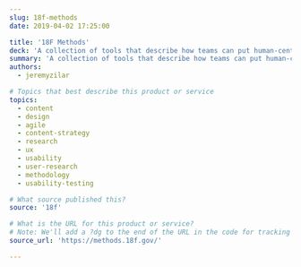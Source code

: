 ```yaml
---
slug: 18f-methods
date: 2019-04-02 17:25:00

title: '18F Methods'
deck: 'A collection of tools that describe how teams can put human-centered design into practice.'
summary: 'A collection of tools that describe how teams can put human-centered design into practice.'
authors:
  - jeremyzilar

# Topics that best describe this product or service
topics:
  - content
  - design
  - agile
  - content-strategy
  - research
  - ux
  - usability
  - user-research
  - methodology
  - usability-testing

# What source published this?
source: '18f'

# What is the URL for this product or service?
# Note: We'll add a ?dg to the end of the URL in the code for tracking purposes
source_url: 'https://methods.18f.gov/'

---
```

